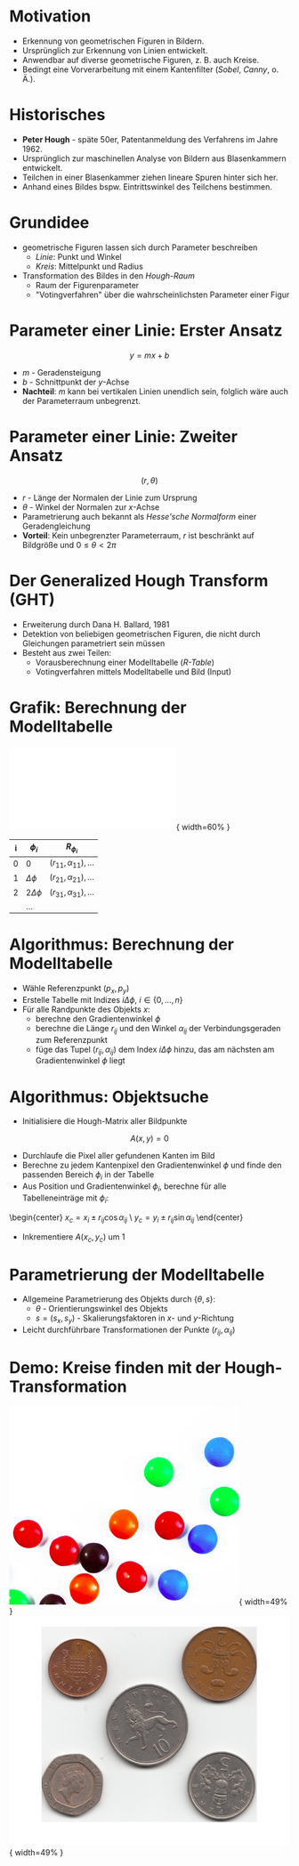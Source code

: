 # Motivation

- Erkennung von geometrischen Figuren in Bildern.
- Ursprünglich zur Erkennung von Linien entwickelt.
- Anwendbar auf diverse geometrische Figuren, z. B. auch Kreise.
- Bedingt eine Vorverarbeitung mit einem Kantenfilter (_Sobel_, _Canny_, o. Ä.).

# Historisches

- **Peter Hough** - späte 50er, Patentanmeldung des Verfahrens im Jahre 1962.
- Ursprünglich zur maschinellen Analyse von Bildern aus Blasenkammern entwickelt.
- Teilchen in einer Blasenkammer ziehen lineare Spuren hinter sich her.
- Anhand eines Bildes bspw. Eintrittswinkel des Teilchens bestimmen.

# Grundidee

- geometrische Figuren lassen sich durch Parameter beschreiben
  - _Linie_: Punkt und Winkel
  - _Kreis_: Mittelpunkt und Radius
- Transformation des Bildes in den _Hough-Raum_
  - Raum der Figurenparameter
  - "Votingverfahren" über die wahrscheinlichsten Parameter einer Figur

# Parameter einer Linie: Erster Ansatz

$$
  y = mx + b
$$

- $m$ - Geradensteigung
- $b$ - Schnittpunkt der $y$-Achse
- **Nachteil**: $m$ kann bei vertikalen Linien unendlich sein,
  folglich wäre auch der Parameterraum unbegrenzt.

# Parameter einer Linie: Zweiter Ansatz

$$
  (r, \theta)
$$

- $r$ - Länge der Normalen der Linie zum Ursprung
- $\theta$ - Winkel der Normalen zur $x$-Achse 
- Parametrierung auch bekannt als _Hesse'sche Normalform_ einer Geradengleichung
- **Vorteil**: Kein unbegrenzter Parameterraum, $r$ ist beschränkt auf Bildgröße und $0 \leq \theta < 2\pi$

# Der Generalized Hough Transform (GHT)

- Erweiterung durch Dana H. Ballard, 1981
- Detektion von beliebigen geometrischen Figuren,
  die nicht durch Gleichungen parametriert sein müssen
- Besteht aus zwei Teilen:
  - Vorausberechnung einer Modelltabelle (_R-Table_)
  - Votingverfahren mittels Modelltabelle und Bild (Input)


# Grafik: Berechnung der Modelltabelle

![Berechnung der R-Tabelle](imgs/hough.pdf){ width=60% }

| i | $\phi_i$      | $R_{\phi_i}$                    |
|---|---------------|---------------------------------|
| 0 | 0             | $(r_{11}, \alpha_{11}), \ldots$ |
| 1 | $\Delta\phi$  | $(r_{21}, \alpha_{21}), \ldots$ |
| 2 | $2\Delta\phi$ | $(r_{31}, \alpha_{31}), \ldots$ |
|   | $\ldots$      |                                 |

# Algorithmus: Berechnung der Modelltabelle

- Wähle Referenzpunkt $(p_x, p_y)$
- Erstelle Tabelle mit Indizes $i\Delta\phi$, $i \in \{0, \ldots, n\}$
- Für alle Randpunkte des Objekts $x$:
  - berechne den Gradientenwinkel $\phi$
  - berechne die Länge $r_{ij}$ und den Winkel $\alpha_{ij}$ der Verbindungsgeraden zum Referenzpunkt
  - füge das Tupel $(r_{ij}, \alpha_{ij})$ dem Index $i\Delta\phi$ hinzu, das am nächsten am Gradientenwinkel $\phi$ liegt

# Algorithmus: Objektsuche

- Initialisiere die Hough-Matrix aller Bildpunkte 

$$
  A(x, y) = 0
$$

- Durchlaufe die Pixel aller gefundenen Kanten im Bild
- Berechne zu jedem Kantenpixel den Gradientenwinkel $\phi$ und finde den passenden Bereich $\phi_i$ in der Tabelle
- Aus Position und Gradientenwinkel $\phi_i$, berechne für alle Tabelleneinträge mit $\phi_i$:

\begin{center}
  $x_c = x_i \pm r_{ij} \cos \alpha_{ij}$ \\
  $y_c = y_i \pm r_{ij} \sin \alpha_{ij}$
\end{center}

- Inkrementiere $A(x_c, y_c)$ um 1

# Parametrierung der Modelltabelle

- Allgemeine Parametrierung des Objekts durch $\{\theta, s\}$:
  - $\theta$ - Orientierungswinkel des Objekts
  - $s = (s_x, s_y)$ - Skalierungsfaktoren in $x$- und $y$-Richtung
- Leicht durchführbare Transformationen der Punkte $(r_{ij}, \alpha_{ij})$

# Demo: Kreise finden mit der Hough-Transformation

![](imgs/smarties.png){ width=49% } ![](imgs/coins2.png){ width=49% }
